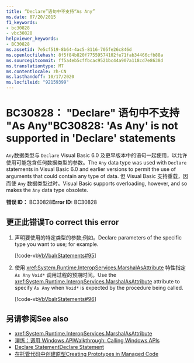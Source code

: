 ```yaml
---
title: “Declare”语句中不支持“As Any”
ms.date: 07/20/2015
f1_keywords:
- bc30828
- vbc30828
helpviewer_keywords:
- BC30828
ms.assetid: 7e5cf519-8b64-4ac5-8116-705fe26c846d
ms.openlocfilehash: 8f5f84b820f77559574102fe71fab34466cfb88a
ms.sourcegitcommit: ff5a4eb5cffbcac9521bc44a907a118cd7e8638d
ms.translationtype: MT
ms.contentlocale: zh-CN
ms.lasthandoff: 10/17/2020
ms.locfileid: "92159399"
---
```

# <a name="bc30828-as-any-is-not-supported-in-declare-statements"></a><span data-ttu-id="e3ab7-102">BC30828： "Declare" 语句中不支持 "As Any"</span><span class="sxs-lookup"><span data-stu-id="e3ab7-102">BC30828: 'As Any' is not supported in 'Declare' statements</span></span>

<span data-ttu-id="e3ab7-103">`Any`数据类型与 `Declare` Visual Basic 6.0 及更早版本中的语句一起使用，以允许使用可能包含任何数据类型的参数。</span><span class="sxs-lookup"><span data-stu-id="e3ab7-103">The `Any` data type was used with `Declare` statements in Visual Basic 6.0 and earlier versions to permit the use of arguments that could contain any type of data.</span></span> <span data-ttu-id="e3ab7-104">但 Visual Basic 支持重载，因而使 `Any` 数据类型过时。</span><span class="sxs-lookup"><span data-stu-id="e3ab7-104">Visual Basic supports overloading, however, and so makes the `Any` data type obsolete.</span></span>

 <span data-ttu-id="e3ab7-105">**错误 ID：** BC30828</span><span class="sxs-lookup"><span data-stu-id="e3ab7-105">**Error ID:** BC30828</span></span>

## <a name="to-correct-this-error"></a><span data-ttu-id="e3ab7-106">更正此错误</span><span class="sxs-lookup"><span data-stu-id="e3ab7-106">To correct this error</span></span>

1. <span data-ttu-id="e3ab7-107">声明要使用的特定类型的参数;例如。</span><span class="sxs-lookup"><span data-stu-id="e3ab7-107">Declare parameters of the specific type you want to use; for example.</span></span>

     [!code-vb[VbVbalrStatements#95](~/samples/snippets/visualbasic/VS_Snippets_VBCSharp/VbVbalrStatements/VB/class5.vb#95)]

2. <span data-ttu-id="e3ab7-108">使用 <xref:System.Runtime.InteropServices.MarshalAsAttribute> 特性指定 `As Any` `Void*` 调用过程的预期时间。</span><span class="sxs-lookup"><span data-stu-id="e3ab7-108">Use the <xref:System.Runtime.InteropServices.MarshalAsAttribute> attribute to specify `As Any` when `Void*` is expected by the procedure being called.</span></span>

     [!code-vb[VbVbalrStatements#96](~/samples/snippets/visualbasic/VS_Snippets_VBCSharp/VbVbalrStatements/VB/class5.vb#96)]

## <a name="see-also"></a><span data-ttu-id="e3ab7-109">另请参阅</span><span class="sxs-lookup"><span data-stu-id="e3ab7-109">See also</span></span>

- <xref:System.Runtime.InteropServices.MarshalAsAttribute>
- [<span data-ttu-id="e3ab7-110">演练：调用 Windows API</span><span class="sxs-lookup"><span data-stu-id="e3ab7-110">Walkthrough: Calling Windows APIs</span></span>](../../programming-guide/com-interop/walkthrough-calling-windows-apis.md)
- [<span data-ttu-id="e3ab7-111">Declare Statement</span><span class="sxs-lookup"><span data-stu-id="e3ab7-111">Declare Statement</span></span>](../statements/declare-statement.md)
- [<span data-ttu-id="e3ab7-112">在托管代码中创建原型</span><span class="sxs-lookup"><span data-stu-id="e3ab7-112">Creating Prototypes in Managed Code</span></span>](../../../framework/interop/creating-prototypes-in-managed-code.md)
